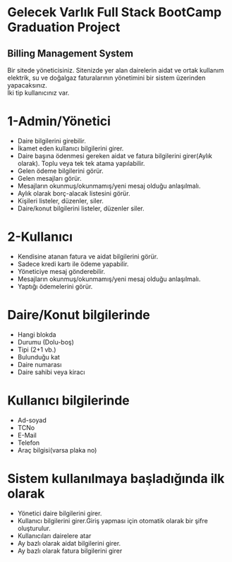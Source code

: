 # Gelecek Varlık Full Stack BootCamp Graduation Project
## Billing Management System
Bir sitede yöneticisiniz. Sitenizde yer alan dairelerin aidat ve ortak kullanım elektrik, su ve doğalgaz
faturalarının yönetimini bir sistem üzerinden yapacaksınız.<br/>
İki tip kullanıcınız var.<br/>
# 1-Admin/Yönetici <br/>
- Daire bilgilerini girebilir.
- İkamet eden kullanıcı bilgilerini girer.
- Daire başına ödenmesi gereken aidat ve fatura bilgilerini girer(Aylık olarak). Toplu veya tek
tek atama yapılabilir.
- Gelen ödeme bilgilerini görür.
- Gelen mesajları görür.
- Mesajların okunmuş/okunmamış/yeni mesaj olduğu anlaşılmalı.
- Aylık olarak borç-alacak listesini görür.
- Kişileri listeler, düzenler, siler.
- Daire/konut bilgilerini listeler, düzenler siler. <br/>
# 2-Kullanıcı <br/>
- Kendisine atanan fatura ve aidat bilgilerini görür.
- Sadece kredi kartı ile ödeme yapabilir.
- Yöneticiye mesaj gönderebilir.
- Mesajların okunmuş/okunmamış/yeni mesaj olduğu anlaşılmalı.
- Yaptığı ödemelerini görür.
# Daire/Konut bilgilerinde<br/>
- Hangi blokda
- Durumu (Dolu-boş)
- Tipi (2+1 vb.)
- Bulunduğu kat
- Daire numarası
- Daire sahibi veya kiracı <br/>
# Kullanıcı bilgilerinde
- Ad-soyad
- TCNo
- E-Mail
- Telefon
- Araç bilgisi(varsa plaka no) <br/>
# Sistem kullanılmaya başladığında ilk olarak
- Yönetici daire bilgilerini girer.
- Kullanıcı bilgilerini girer.Giriş yapması için otomatik olarak bir şifre oluşturulur.
- Kullanıcıları dairelere atar
- Ay bazlı olarak aidat bilgilerini girer.
- Ay bazlı olarak fatura bilgilerini girer
